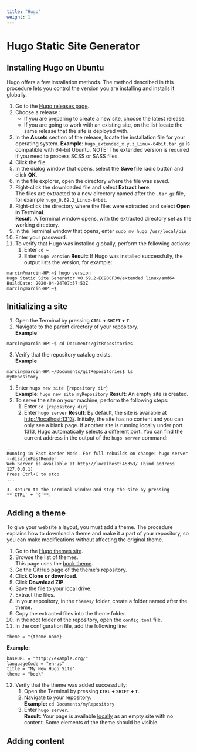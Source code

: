 ```yaml
---
title: "Hugo"
weight: 1
---
```

# Hugo Static Site Generator

## Installing Hugo on Ubuntu
Hugo offers a few installation methods. The method described in this procedure lets you control the version you are installing and installs it globally.  

1. Go to the [Hugo releases page](https://github.com/gohugoio/hugo/releases).
2. Choose a release :
   - If you are preparing to create a new site, choose the latest release.
   - If you are going to work with an existing site, on the list locate the same release that the site is deployed with.
3. In the **Assets** section of the release, locate the installation file for your operating system.
**Example**: `hugo_extended_x.y.z_Linux-64bit.tar.gz` is compatible with 64-bit Ubuntu.
NOTE: The extended version is required if you need to process SCSS or SASS files.
4. Click the file.
5. In the dialog window that opens, select the **Save file** radio button and click **OK**.
6. In the file explorer, open the directory where the file was saved.
7. Right-click the downloaded file and select **Extract here**.  
   The files are extracted to a new directory named after the `.tar.gz` file, for example `hugo_0.69.2_Linux-64bit`.
8. Right-click the directory where the files were extracted and select **Open in Terminal**.  
**Result**: A Terminal window opens, with the extracted directory set as the working directory.
1. In the Terminal window that opens, enter `sudo mv hugo /usr/local/bin`
2. Enter your password.
3. To verify that Hugo was installed globally, perform the following actions:
   1. Enter `cd ~`
   2. Enter `hugo version`
   **Result**: If Hugo was installed successfully, the output lists the version, for example:  
```
marcin@marcin-HP:~$ hugo version
Hugo Static Site Generator v0.69.2-EC9DCF30/extended linux/amd64 BuildDate: 2020-04-24T07:57:53Z
marcin@marcin-HP:~$ 
```

## Initializing a site

1. Open the Terminal by pressing **`CTRL` + `SHIFT` + `T`**.
2. Navigate to the parent directory of your repository.  
**Example**
```
marcin@marcin-HP:~$ cd Documents/gitRepositories

```
3. Verify that the repository catalog exists.  
**Example**
```
marcin@marcin-HP:~/Documents/gitRepositories$ ls
myRepository

```
1. Enter `hugo new site {repository dir}`  
**Example**: `hugo new site myRepository`
**Result**: An empty site is created.
5. To serve the site on your machine, perform the following steps:
   1. Enter `cd {repository dir}`
   2. Enter `hugo server`
   **Result**: By default, the site is available at [http://localhost:1313/](http://localhost:1313/).  Initially, the site has no content and you can only see a blank page.
   If another site is running locally under port 1313, Hugo automatically selects a different port. You can find the current address in the output of the `hugo server` command:  
```
...
Running in Fast Render Mode. For full rebuilds on change: hugo server --disableFastRender
Web Server is available at http://localhost:45353/ (bind address 127.0.0.1)
Press Ctrl+C to stop
...
```
    3. Return to the Terminal window and stop the site by pressing **`CTRL` + `C`**.

## Adding a theme
To give your website a layout, you must add a theme. The procedure explains how to download a theme and make it a part of your repository, so you can make modifications without affecting the original theme.

1. Go to the [Hugo themes site](https://themes.gohugo.io/).
2. Browse the list of themes.  
This page uses the [book theme](https://themes.gohugo.io/hugo-book/).
3. Go the GitHub page of the theme's repository.
4. Click **Clone or download**.
5. Click **Download ZIP**.
6. Save the file to your local drive.
7. Extract the files.
8. In your repository, in the `themes/` folder, create a folder named after the theme.
9. Copy the extracted files into the theme folder.
10. In the root folder of the repository, open the `config.toml` file.
11. In the configuration file, add the following line:  
```
theme = "{theme name}
```
**Example:**
```
baseURL = "http://example.org/"
languageCode = "en-us"
title = "My New Hugo Site"
theme = "book"
```
12. Verify that the theme was added successfully:
    1. Open the Terminal by pressing **`CTRL` + `SHIFT` + `T`**.
    2. Navigate to your repository.  
    **Example:** `cd Documents/myRepository`
    3. Enter `hugo server`.  
    **Result**: Your page is available [locally](http://localhost:1313/) as an empty site with no content. Some elements of the theme should be visible.

## Adding content